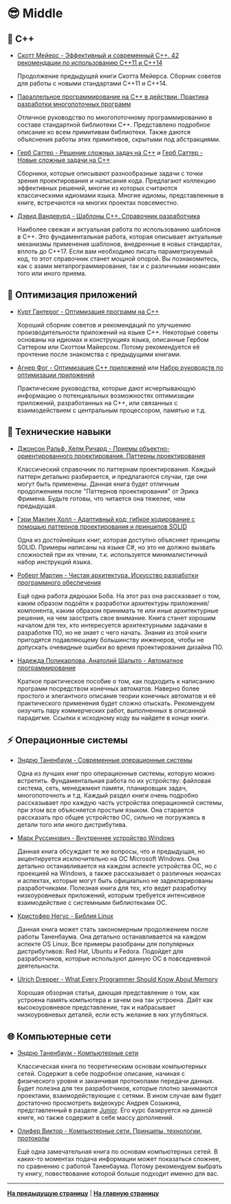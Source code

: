 # :sunglasses: Middle

## :pencil: C++

- [Скотт Мейерс - Эффективный и современный С++. 42 рекомендации по использованию C++11 и C++14](https://www.ozon.ru/product/effektivnyy-i-sovremennyy-s-42-rekomendatsii-po-ispolzovaniyu-c11-i-c14-effektivnyy-i-sovremennyy-34747131/?sh=CHL5ECEP)

    Продолжение предыдущей книги Скотта Мейерса. Сборник советов для работы с новыми стандартами C++11 и C++14.

- [Параллельное программирование на С++ в действии. Практика разработки многопоточных программ](https://www.ozon.ru/product/parallelnoe-programmirovanie-na-s-v-deystvii-praktika-razrabotki-mnogopotochnyh-programm-217051361/?asb=uff2kmWPtH7totJyGfGyYsPFkTR%252BIxeTdrNvGvZlqzc%253D&asb2=L78tfqOpsfrZsUEmgaZ9kZgbmpv4Jyn9UhBcKxIEO3Q&keywords=%D0%9F%D0%B0%D1%80%D0%B0%D0%BB%D0%BB%D0%B5%D0%BB%D1%8C%D0%BD%D0%BE%D0%B5+%D0%BF%D1%80%D0%BE%D0%B3%D1%80%D0%B0%D0%BC%D0%BC%D0%B8%D1%80%D0%BE%D0%B2%D0%B0%D0%BD%D0%B8%D0%B5+%D0%BD%D0%B0+C%2B%2B&sh=nq_ppy1R)

    Отличное руководство по многопоточному программированию в составе стандартной библиотеки C++. Представлено подробное описание ко всем примитивам библиотеки. Также даются объяснения работы этих примитивов, скрытыми под абстракциями.

- [Герб Саттер - Решение сложных задач на С++](https://www.ozon.ru/product/reshenie-slozhnyh-zadach-na-s-1273200/?sh=gy2qlNpv) и [Герб Саттер - Новые сложные задачи на C++](https://www.ozon.ru/product/novye-slozhnye-zadachi-na-c-2342923/?sh=PpLM-a9C)

    Сборники, которые описывают разнообразные задачи с точки зрения проектирования и написания кода. Предлагают коллекцию эффективных решений, многие из которых считаются классическими идиомами языка. Многие идиомы, представленные в книге, встречаются на многих проектах повсеместно.

- [Дэвид Вандевурд - Шаблоны C++. Справочник разработчика](https://www.ozon.ru/product/shablony-c-spravochnik-razrabotchika-145861864)

    Наиболее свежая и актуальная работа по использованию шаблонов в C++. Это фундаментальная работа, которая описывает актуальные механизмы применения шаблонов, внедренные в новых стандартах, вплоть до C++17. Если вам необходимо писать параметризуемый код, то этот справочник станет мощной опорой. Вы познакомитесь, как с азами метапрограммирования, так и с различными нюансами того или иного приема.


## :bicyclist: Оптимизация приложений

- [Курт Гантерог - Оптимизация программ на C++](https://www.ozon.ru/product/optimizatsiya-programm-na-c-proverennye-metody-povysheniya-proizvoditelnosti-140145932/?sh=OlHzzZHG)

    Хороший сборник советов и рекомендаций по улучшению производительности приложений на языке C++. Некоторые советы основаны на идиомах и конструкциях языка, описанные Гербом Саттером или Скоттом Майерсом. Потому рекомендуется её прочтение после знакомства с предыдущими книгами.

- [Агнер Фог - Оптимизация С++ приложений](https://agner.org/optimize/optimizing_cpp.pdf) или [Набор руководств по оптимизации приложений](https://agner.org/optimize) 

    Практические руководства, которые дают исчерпывающую информацию о потенциальных возможностях оптимизации приложений, разработанных на C++, или связанных с взаимодействием с центральным процессором, памятью и т.д.


## :electric_plug: Технические навыки

- [Джонсон Ральф, Хелм Ричард - Приемы объектно-ориентированного проектирования. Паттерны проектирования](https://www.ozon.ru/product/priemy-obektno-orientirovannogo-proektirovaniya-patterny-proektirovaniya-2457392/?sh=U_1tfTeu)

    Классический справочник по паттернам проектирования. Каждый паттерн детально разбирается, и предлагаются случаи, где они могут быть применены. Данная книга будет отличным продолжением после "Паттернов проектирования" от Эрика Фримена. Будьте готовы, что читается она тяжелее, чем предыдущая.

- [Гэри Маклин Холл - Адаптивный код: гибкое кодирование с помощью паттернов проектирования и принципов SOLID](https://www.ozon.ru/product/adaptivnyy-kod-gibkoe-kodirovanie-s-pomoshchyu-patternov-proektirovaniya-i-printsipov-solid-142089791/?sh=yQeAC0en)

    Одна из достойнейших книг, которая доступно объясняет принципы SOLID. Примеры написаны на языке C#, но это не должно вызвать сложностей при их чтении, т.к. используется минималистичный набор инструкций языка.

- [Роберт Мартин - Чистая архитектура. Искусство разработки программного обеспечения](https://www.ozon.ru/product/chistaya-arhitektura-iskusstvo-razrabotki-programmnogo-obespecheniya-martin-robert-martin-robert-211433166)

    Ещё одна работа дядюшки Боба. На этот раз она рассказвает о том, каким образом подойти к разработки архитектуры приложения/компонента, каким образом принимать те или иные архитектурные решения, на чем заострить свое внимание. Книга станет хорошим началом для тех, кто интересуется архитектурными задачами в разработке ПО, но не знает с чего начать. Знания из этой книги пригодятся подавляющему большинству инженеров, чтобы не допускать очевидные ошибки во время проектирования дизайна ПО.

- [Надежда Поликарпова, Анатолий Шалыто  - Автоматное программирование](https://www.ozon.ru/product/avtomatnoe-programmirovanie-28260411/?sh=KMISCILZ)

    Краткое практическое пособие о том, как подходить к написанию программ посредством конечных автоматов. Наверно более простого и элегантного описания теории конечных автоматов и её практического применения будет сложно отыскать. Рекомендуем оизучить пару коммерческих работ, выполненных в описанной парадигме. Ссылки к исходному коду вы найдете в конце книги.


## :zap: Операционные системы

- [Эндрю Таненбаум - Современные операционные системы](https://www.ozon.ru/product/sovremennye-operatsionnye-sistemy-tanenbaum-endryu-bos-herbert-211432884)

    Одна из лучших книг про операционные системы, которую можно встретить. Фундаментальная работа по их устройству: файловая система, сеть, менеджмент памяти, планировщик задач, многопоточноть и т.д. Каждый раздел книги очень подробно рассказывает про каждую часть устройства операционной системы, при этом все объясняется простым языком. Она старается рассказать про общее устройство ОС, сильно не погружаясь в детали того или иного дистрибутива.

- [Марк Руссинович - Внутреннее устройство Windows](https://www.ozon.ru/product/vnutrennee-ustroystvo-windows-russinovich-mark-solomon-devid-russinovich-mark-solomon-devid-211433055)

    Данная книга обсуждает те же вопросы, что и предыдущая, но акцентируется исключительно на ОС Microsoft Windows. Она детально останавливается на каждом аспекте устройства ОС, но с проекцией на Windows, а также рассказывает о различных нюансах и аспектах, которые могут быть официально не задекларированы разработчиками. Полезная книга для тех, кто ведет разработку низкоуровневых приложений, которым требуется интенсивное взаимодействие с системными библиотеками ОС.

- [Кристофер Негус - Библия Linux](https://www.ozon.ru/product/bibliya-linux-10-e-izdanie-313214724)

    Данная книга может стать закономерным продолжением после работы Таненбаума. Она детально останавливается на каждом аспекте OS Linux. Все примеры разобраны для популярных дистрибутивов: Red Hat, Ubuntu и Fedorа. Подойдет для разработчиков, которые используют данную ОС в повседневной деятельности.

- [Ulrich Drepper - What Every Programmer Should Know About Memory](https://people.freebsd.org/~lstewart/articles/cpumemory.pdf)

    Хорошая обзорная статья, дающая представление о том, как устроена память компьютера и зачем она так устроена. Даёт как высокоуровневое представление, так и набрасывает низкоуровневых деталей, если есть желание в них углубляться.


## :globe_with_meridians: Компьютерные сети

- [Эндрю Таненбаум - Компьютерные сети](https://www.ozon.ru/product/kompyuternye-seti-tanenbaum-endryu-uezeroll-devid-tanenbaum-endryu-uezeroll-devid-211432815)

    Классическая книга по теоретическим основам компьютерных сетей. Содержит в себе подробное описание, начиная с физического уровня и заканчивая протоколами передачи данных. Будет полезна для тех разработчиков, которые плотно занимаются проектами, взаимодействующие с сетями. В ином случае вам будет достаточно просмотреть видеокурс Андрея Созыкина, представленный в разделе [Junior](Junior.md). Его курс базируется на данной книге, но также содержит в себе массу дополнений.

- [Олифер Виктор - Компьютерные сети. Принципы, технологии, протоколы](https://www.ozon.ru/product/kompyuternye-seti-printsipy-tehnologii-protokoly-olifer-viktor-grigorevich-olifer-211432410)

    Ещё одна замечательная книга по основам компьютерных сетей. В каких-то моментах подача информации может показаться сложнее, по сравнению с работой Таненбаума. Потому рекомендуем выбрать ту книгу, повествование которой больше подходит именно для вас.

---

[**На предыдущую страницу**](Overview.md) | [**На главную страницу**](../README.md)